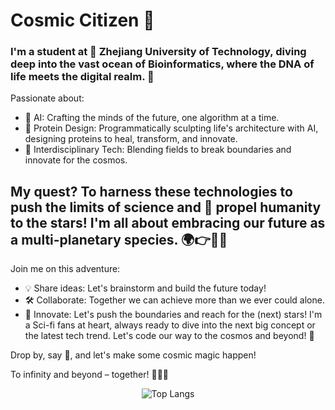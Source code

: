 # Cosmic Citizen 🚀

### I'm a student at 🏫 Zhejiang University of Technology, diving deep into the vast ocean of Bioinformatics, where the DNA of life meets the digital realm. 🧬

Passionate about:

- 🤖 AI: Crafting the minds of the future, one algorithm at a time.
- 🥼 Protein Design: Programmatically sculpting life's architecture with AI, designing proteins to heal, transform, and innovate.
- 🌌 Interdisciplinary Tech: Blending fields to break boundaries and innovate for the cosmos.


## My quest? To harness these technologies to push the limits of science and 🎯 propel humanity to the stars! I'm all about embracing our future as a multi-planetary species. 🌍👉🚀🌟

Join me on this adventure:

- 💡 Share ideas: Let's brainstorm and build the future today!
- 🛠️ Collaborate: Together we can achieve more than we ever could alone.
- 🚀 Innovate: Let's push the boundaries and reach for the (next) stars!
I'm a Sci-fi fans at heart, always ready to dive into the next big concept or the latest tech trend. Let's code our way to the cosmos and beyond! 🌟

Drop by, say 👋, and let's make some cosmic magic happen!

To infinity and beyond – together! 🌌🚀💫

<div align="center">
  
![Top Langs](https://github-readme-stats.vercel.app/api/top-langs/?username=950288&layout=compact)
</div>
